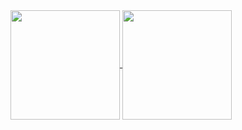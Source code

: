 <a href="https://github.com/anuraghazra/github-readme-stats">
  <img align="center" src="https://github-readme-stats.vercel.app/api?username=vsnegovik&count_private=true&show_icons=true&theme=dracula" height="175px" />
</a>
<a href="https://github.com/anuraghazra/github-readme-stats">
  <img align="center" src="https://github-readme-stats.vercel.app/api/top-langs/?username=vsnegovik&layout=compact&langs_count=6&theme=dracula" height="175px"  />
</a>
